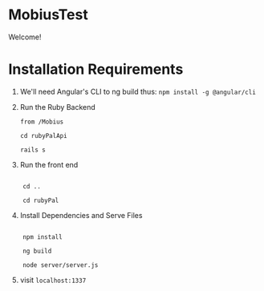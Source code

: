 # MobiusTest

Welcome! 

# Installation Requirements

1) We'll need Angular's CLI to ng build thus:
``` npm install -g @angular/cli ``` 

2) Run the Ruby Backend 

    `from /Mobius` 

    `cd rubyPalApi`

    `rails s`

3) Run the front end 
  ``` from /rubyPalApi  
      
      cd .. 

      cd rubyPal

  ```


4) Install Dependencies and Serve Files

``` from /rubyPal

    npm install

    ng build

    node server/server.js

  ```

5) visit `localhost:1337`
